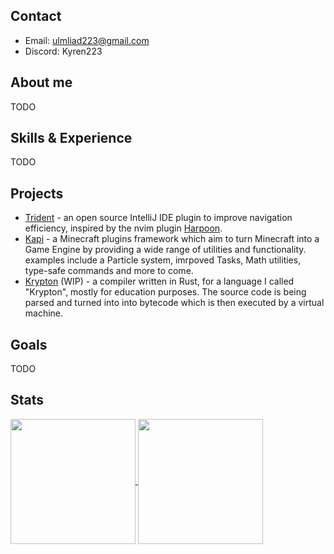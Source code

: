 ## Contact
- Email: ulmliad223@gmail.com
- Discord: Kyren223

## About me
TODO

## Skills & Experience
TODO

## Projects
- [Trident](https://github.com/Kyren223/Trident) - an open source IntelliJ IDE plugin to improve navigation efficiency, inspired by the nvim plugin [Harpoon](https://github.com/ThePrimeagen/harpoon/tree/harpoon2).
- [Kapi](https://discord.gg/3vcQNZA8zC) - a Minecraft plugins framework which aim to turn Minecraft into a Game Engine by providing a wide range of utilities and functionality. examples include a Particle system, imrpoved Tasks, Math utilities, type-safe commands and more to come.
- [Krypton](https://github.com/Kyren223/Krypton) (WIP) - a compiler written in Rust, for a language I called "Krypton", mostly for education purposes. The source code is being parsed and turned into into bytecode which is then executed by a virtual machine.

## Goals
TODO

## Stats
<a href="https://github.com/anuraghazra/github-readme-stats">
  <img height=200 align="center" src="https://github-readme-stats.vercel.app/api?username=Kyren223&theme=tokyonight&show_icons=true&text_bold=true&hide_rank=true&custom_title=Github%20Statistics" />
</a>
       
<a href="https://github.com/anuraghazra/convoychat">
  <img height=200 align="center" src="https://github-readme-stats.vercel.app/api/top-langs?username=Kyren223&theme=tokyonight&layout=compact&langs_count=8&card_width=320" />
</a>

<!--
TODO maybe add this to the profile later on
<a href="https://github.com/anuraghazra/github-readme-stats">
  <img height=200 align="center" src="https://github-readme-stats.vercel.app/api/wakatime?username=@Kyren223&theme=tokyonight&layout=default&hide_progress=true&card_width=10&langs_count=4&hide=markdown,textmate,text" />
</a>

Here are some ideas to get you started:

- 🔭 I’m currently working on ...
- 🌱 I’m currently learning ...
-->
